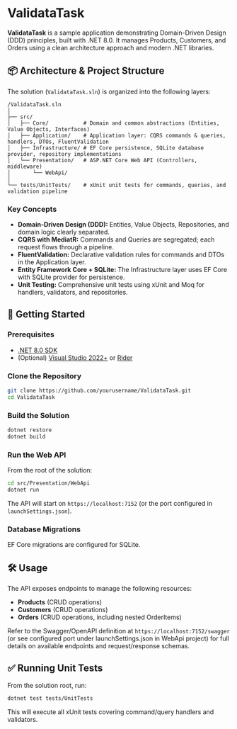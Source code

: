 # ValidataTask

**ValidataTask** is a sample application demonstrating Domain-Driven Design (DDD) principles, built with .NET 8.0. It manages Products, Customers, and Orders using a clean architecture approach and modern .NET libraries.

## 📦 Architecture & Project Structure

The solution (`ValidataTask.sln`) is organized into the following layers:

```
/ValidataTask.sln
│
├── src/
│   ├── Core/           # Domain and common abstractions (Entities, Value Objects, Interfaces)
│   ├── Application/    # Application layer: CQRS commands & queries, handlers, DTOs, FluentValidation
│   ├── Infrastructure/ # EF Core persistence, SQLite database provider, repository implementations
│   └── Presentation/   # ASP.NET Core Web API (Controllers, middleware)
│       └── WebApi/
│
└── tests/UnitTests/    # xUnit unit tests for commands, queries, and validation pipeline
```

### Key Concepts

- **Domain-Driven Design (DDD):** Entities, Value Objects, Repositories, and domain logic clearly separated.
- **CQRS with MediatR:** Commands and Queries are segregated; each request flows through a pipeline.
- **FluentValidation:** Declarative validation rules for commands and DTOs in the Application layer.
- **Entity Framework Core + SQLite:** The Infrastructure layer uses EF Core with SQLite provider for persistence.
- **Unit Testing:** Comprehensive unit tests using xUnit and Moq for handlers, validators, and repositories.

## 🚀 Getting Started

### Prerequisites

- [.NET 8.0 SDK](https://dotnet.microsoft.com/download)
- (Optional) [Visual Studio 2022+](https://visualstudio.microsoft.com/) or [Rider](https://www.jetbrains.com/rider/)

### Clone the Repository

```bash
git clone https://github.com/yourusername/ValidataTask.git
cd ValidataTask
```

### Build the Solution

```bash
dotnet restore
dotnet build
```

### Run the Web API

From the root of the solution:

```bash
cd src/Presentation/WebApi
dotnet run
```

The API will start on `https://localhost:7152` (or the port configured in `launchSettings.json`).

### Database Migrations

EF Core migrations are configured for SQLite.

## 🛠 Usage

The API exposes endpoints to manage the following resources:

- **Products** (CRUD operations)
- **Customers** (CRUD operations)
- **Orders** (CRUD operations, including nested OrderItems)

Refer to the Swagger/OpenAPI definition at `https://localhost:7152/swagger` (or see configured port under launchSettings.json in WebApi project) for full details on available endpoints and request/response schemas.

## ✅ Running Unit Tests

From the solution root, run:

```bash
dotnet test tests/UnitTests
```

This will execute all xUnit tests covering command/query handlers and validators.
